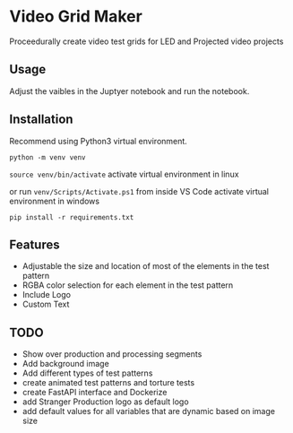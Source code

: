 # Video Grid Maker
Proceedurally create video test grids for LED and Projected video projects

## Usage
Adjust the vaibles in the Juptyer notebook and run the notebook.

## Installation
Recommend using Python3 virtual environment.

`python -m venv venv`

`source venv/bin/activate` activate virtual environment in linux

or run `venv/Scripts/Activate.ps1` from inside VS Code activate virtual environment in windows

`pip install -r requirements.txt`

## Features
- Adjustable the size and location of most of the elements in the test pattern
- RGBA color selection for each element in the test pattern
- Include Logo
- Custom Text

## TODO
- Show over production and processing segments
- Add background image
- Add different types of test patterns
- create animated test patterns and torture tests
- create FastAPI interface and Dockerize
- add Stranger Production logo as default logo
- add default values for all variables that are dynamic based on image size

